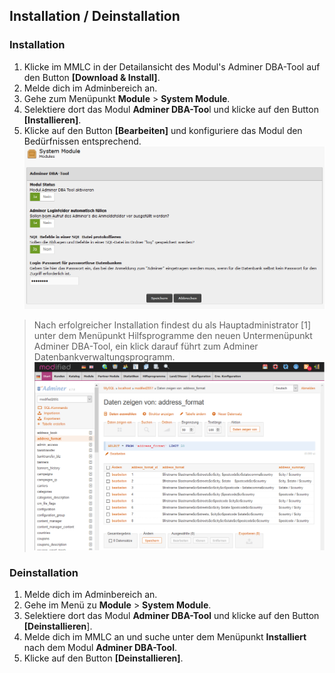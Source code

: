 ## Installation  / Deinstallation

### Installation
1. Klicke im MMLC in der Detailansicht des Modul's Adminer DBA-Tool auf den Button **[Download & Install]**.
1. Melde dich im Adminbereich an.
1. Gehe zum Menüpunkt  **Module** > **System Module**.
1. Selektiere dort das Modul **Adminer DBA-Too**l und klicke auf den Button **[Installieren]**.
1. Klicke auf den Button **[Bearbeiten]** und konfiguriere das Modul den Bedürfnissen entsprechend.
![](https://github.com/hpzeller/adminer-dba-tool/blob/master/images/admin_adminer_dba_tool_1.png)

> Nach erfolgreicher Installation findest du als Hauptadministrator [1] unter dem Menüpunkt Hilfsprogramme den neuen Untermenüpunkt Adminer DBA-Tool, ein klick darauf führt zum Adminer Datenbankverwaltungsprogramm.
![](https://github.com/hpzeller/adminer-dba-tool/blob/master/images/admin_adminer_dba_tool_2.png)

### Deinstallation
1. Melde dich im Adminbereich an.
1. Gehe im Menü zu **Module** > **System Module**.
1. Selektiere dort das Modul **Adminer DBA-Tool** und klicke auf den Button **[Deinstallieren**].
1. Melde dich im MMLC an und suche unter dem Menüpunkt **Installiert** nach dem Modul **Adminer DBA-Tool**.
1. Klicke auf den Button **[Deinstallieren]**.
